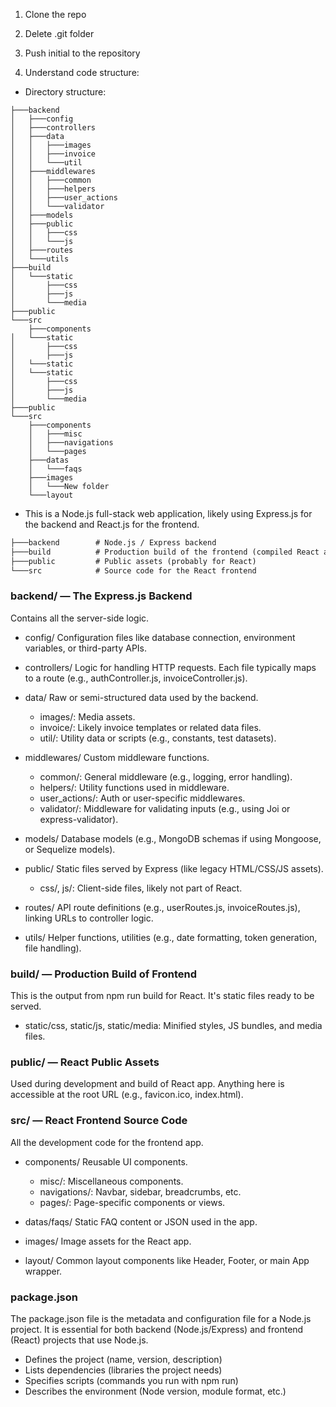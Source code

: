 1. Clone the repo

2. Delete .git folder

3. Push initial to the repository

4. Understand code structure:
- Directory structure:
```
├───backend
│   ├───config
│   ├───controllers
│   ├───data
│   │   ├───images
│   │   ├───invoice
│   │   └───util
│   ├───middlewares
│   │   ├───common
│   │   ├───helpers
│   │   ├───user_actions
│   │   └───validator
│   ├───models
│   ├───public
│   │   ├───css
│   │   └───js
│   ├───routes
│   └───utils
├───build
│   └───static
│       ├───css
│       ├───js
│       └───media
├───public
└───src
    ├───components
│   └───static
│       ├───css
│       ├───js
│   └───static
│   └───static
│       ├───css
│       ├───js
│       └───media
├───public
└───src
    ├───components
    │   ├───misc
    │   ├───navigations
    │   └───pages
    ├───datas
    │   └───faqs
    ├───images
    │   └───New folder
    └───layout
```

- This is a Node.js full-stack web application, likely using Express.js for the backend and React.js for the frontend.
```txt
├───backend        # Node.js / Express backend
├───build          # Production build of the frontend (compiled React app)
├───public         # Public assets (probably for React)
└───src            # Source code for the React frontend
```

### backend/ — The Express.js Backend
Contains all the server-side logic.
- config/
Configuration files like database connection, environment variables, or third-party APIs.

- controllers/
Logic for handling HTTP requests. Each file typically maps to a route (e.g., authController.js, invoiceController.js).

- data/
Raw or semi-structured data used by the backend.
  - images/: Media assets.
  - invoice/: Likely invoice templates or related data files.
  - util/: Utility data or scripts (e.g., constants, test datasets).

- middlewares/
Custom middleware functions.
  - common/: General middleware (e.g., logging, error handling).
  - helpers/: Utility functions used in middleware.
  - user_actions/: Auth or user-specific middlewares.
  - validator/: Middleware for validating inputs (e.g., using Joi or express-validator).

- models/
Database models (e.g., MongoDB schemas if using Mongoose, or Sequelize models).

- public/
Static files served by Express (like legacy HTML/CSS/JS assets).
  - css/, js/: Client-side files, likely not part of React.

- routes/
API route definitions (e.g., userRoutes.js, invoiceRoutes.js), linking URLs to controller logic.

- utils/
Helper functions, utilities (e.g., date formatting, token generation, file handling).

### build/ — Production Build of Frontend
This is the output from npm run build for React. It's static files ready to be served.

- static/css, static/js, static/media: Minified styles, JS bundles, and media files.

### public/ — React Public Assets
Used during development and build of React app. Anything here is accessible at the root URL (e.g., favicon.ico, index.html).

### src/ — React Frontend Source Code
All the development code for the frontend app.

- components/
Reusable UI components.
  - misc/: Miscellaneous components.
  - navigations/: Navbar, sidebar, breadcrumbs, etc.
  - pages/: Page-specific components or views.

- datas/faqs/
Static FAQ content or JSON used in the app.

- images/
Image assets for the React app.

- layout/
Common layout components like Header, Footer, or main App wrapper.

### package.json
The package.json file is the metadata and configuration file for a Node.js project. It is essential for both backend (Node.js/Express) and frontend (React) projects that use Node.js.
- Defines the project (name, version, description)
- Lists dependencies (libraries the project needs)
- Specifies scripts (commands you run with npm run)
- Describes the environment (Node version, module format, etc.)
